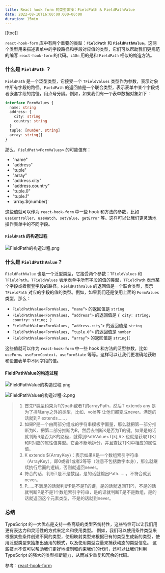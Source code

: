 ```yaml
---
title: React hook form 的类型体操：FieldPath & FieldPathValue
date: 2022-08-10T16:00:00.000+00:00
duration: 15min
---
```


[[toc]]

`react-hook-form` 库中有两个重要的类型：**`FieldPath`** 和 **`FieldPathValue`**。这两个类型用来描述表单中的字段路径和字段对应值的类型，它们可以帮助我们更规范的编写 `react-hook-form` 的代码。`i18n` 用的是和 `FieldPath` 相似的构造方法。

### 什么是 `FieldPath` ？

`FieldPath` 是一个泛型类型，它接受一个 `TFieldValues` 类型作为参数，表示对象中所有字段的路径。`FieldPath` 的返回值是一个联合类型，表示表单中某个字段或者嵌套字段的路径，用点号分隔。例如，如果我们有一个表单数据对象如下：

```ts
interface FormValues {
  name: string
  address: {
    city: string
    country: string
  }
  tuple: [number, string]
  array: string[]
}
```

那么，`FieldPath<FormValues>` 的可能值有：

- "name"
- "address"
- "tuple"
- "array"
- "address.city"
- "address.country"
- "tuple.0"
- "tuple.1"
- \`array.\${number}\`

这些值就可以作为 `react-hook-form` 中一些 hook 和方法的参数，比如 `useController`、`useWatch`、`setValue`、`getError` 等。这样可以让我们更灵活地操作表单中的不同字段。

#### `FieldPath` 的构造过程

![FieldPath的构造过程.png](/images/react-hook-form-type/1.webp)

### 什么是 `FieldPathValue`？

`FieldPathValue` 也是一个泛型类型，它接受两个参数：`TFieldValues` 和 `TFieldPath`。`TFieldValues` 表示表单中所有字段的值的类型，`TFieldPath` 表示某个字段或者嵌套字段的路径。`FieldPathValue` 的返回值是一个联合类型，表示 `TFieldPath` 对应的字段的值的类型。例如，如果我们还是使用上面的 `FormValues` 类型，那么：

- `FieldPathValue<FormValues, “name”>` 的返回值是 `string`
- `FieldPathValue<FormValues, “address”>` 的返回值是 `{ city: string; country: string; }`
- `FieldPathValue<FormValues, “address.city”>` 的返回值是 `string`
- `FieldPathValue<FormValues, “tuple.0”>` 的返回值是 `number`
- `FieldPathValue<FormValues, “array”>` 的返回值是 `string[]`

这些值就可以作为 `react-hook-form` 中一些 hook 和方法的泛型参数，比如 `useForm`、`useFormContext`、`useFormState` 等等。这样可以让我们更准确地获取和设置表单中不同字段的值。

#### FieldPathValue的构造过程

![FieldPathValue的构造过程.png](/images/react-hook-form-type/2.webp)

![FieldPathValue的构造过程-2.png](/images/react-hook-form-type/3.webp)

> 1. 首先P类型约束为T的path或者T的arrayPath，然后T extends any 是为了排除any之外的类型，比如、void等 让他们都变成never。满足的话就到P extends……，<br/>
> 2. 如果P是一个由两部分组成的字符串模板字面量，那么就把第一部分推断为K，把第二部分推断为R，然后去判断K是否为T的键。如果是的话就判断R是否为K的路径，就得到PathValue<T[k],R>.也就是获取T[K]和R对应的属性值类型。它会不断地拆分，并且查找T[K]中相应的属性值。<br/>
> 3. K extends ${ArrayKey}：表示如果K是一个数组索引字符串（ArrayKey），即0或者1或者2等等（注意不包括数字本身），那么就继续执行后面的逻辑，否则就返回never。<br/>
> 4. 符合的话，判断T是不是数组，是的话就输出Path……，不符合就到never。<br/>
> 5. P……不满足的话就判断P是不是T的键，是的话就返回T[P]，不是的话就判断P是不是1个数组索引字符串，是的话就判断T是不是数组，是的话就返回这个元素类型，不是的话就到never。

### 总结

TypeScript 的一大优点是支持一些高级的类型系统特性，这些特性可以让我们用更有表达力和灵活性的方式来定义和使用类型。 例如，我们可以使用条件类型来根据某些条件创建不同的类型，使用映射类型来根据已有的类型生成新的类型，使用泛型类型来抽象出通用的模式，以及使用类型变量来捕获动态的类型信息。 这些技术不仅可以帮助我们更好地控制和约束我们的代码，还可以让我们利用 TypeScript 的强大的类型推断能力，从而减少重复和冗余的代码。

参考：[react-hook-form](https://github.com/react-hook-form/react-hook-form/blob/274d8fb950f9944547921849fb6b3ee6e879e358/src/types/utils.ts#L86)
